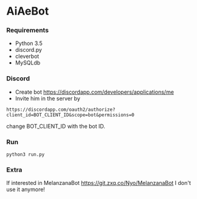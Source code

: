 # AiAeBot

### Requirements
- Python 3.5
- discord.py
- cleverbot
- MySQLdb

### Discord
- Create bot https://discordapp.com/developers/applications/me
- Invite him in the server by 
```
https://discordapp.com/oauth2/authorize?client_id=BOT_CLIENT_ID&scope=bot&permissions=0
```
change BOT_CLIENT_ID with the bot ID.

### Run
```
python3 run.py
```

### Extra
If interested in MelanzanaBot
https://git.zxq.co/Nyo/MelanzanaBot
I don't use it anymore!
